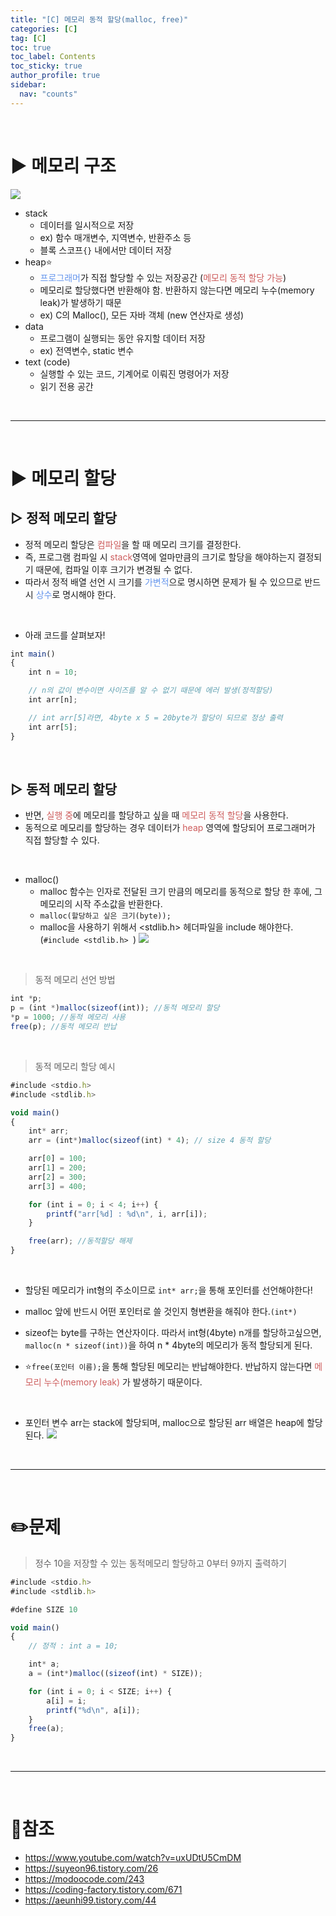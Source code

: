 ```yaml
---
title: "[C] 메모리 동적 할당(malloc, free)"
categories: [C]
tag: [C]
toc: true
toc_label: Contents
toc_sticky: true
author_profile: true
sidebar:
  nav: "counts"
---
```


<br>

# ▶ 메모리 구조

![](https://velog.velcdn.com/images/sieunpark/post/f87a3624-4871-463c-8b59-6813b66e3510/image.png)

- stack
  - 데이터를 일시적으로 저장
  - ex) 함수 매개변수, 지역변수, 반환주소 등
  - 블록 스코프`{}` 내에서만 데이터 저장
- heap⭐
  - <span style="color:CornflowerBlue">프로그래머</span>가 직접 할당할 수 있는 저장공간 (<span style="color:indianred">메모리 동적 할당 가능</span>)
  - 메모리로 할당했다면 반환해야 함. 반환하지 않는다면 메모리 누수(memory leak)가 발생하기 때문
  - ex) C의 Malloc(), 모든 자바 객체 (new 연산자로 생성)
- data
  - 프로그램이 실행되는 동안 유지할 데이터 저장
  - ex) 전역변수, static 변수
- text (code)
  - 실행할 수 있는 코드, 기계어로 이뤄진 명령어가 저장
  - 읽기 전용 공간

<br>

---

<br>

# ▶ 메모리 할당

## ▷ 정적 메모리 할당

- 정적 메모리 할당은 <span style="color:indianred">컴파일</span>을 할 때 메모리 크기를 결정한다.
- 즉, 프로그램 컴파일 시 <span style="color:indianred">stack</span>영역에 얼마만큼의 크기로 할당을 해야하는지 결정되기 때문에, 컴파일 이후 크기가 변경될 수 없다.
- 따라서 정적 배열 선언 시 크기를 <span style="color:CornflowerBlue">가변적</span>으로 명시하면 문제가 될 수 있으므로 반드시 <span style="color:CornflowerBlue">상수</span>로 명시해야 한다.

<br>

- 아래 코드를 살펴보자!<span style="color:CornflowerBlue">

```jsx
int main()
{
  	int n = 10;

    // n의 값이 변수이면 사이즈를 알 수 없기 때문에 에러 발생(정적할당)
    int arr[n];

    // int arr[5]라면, 4byte x 5 = 20byte가 할당이 되므로 정상 출력
    int arr[5];
}
```

<br>

## ▷ 동적 메모리 할당

- 반면, <span style="color:indianred">실행 중</span>에 메모리를 할당하고 싶을 때 <span style="color:indianred">메모리 동적 할당</span>을 사용한다.
- 동적으로 메모리를 할당하는 경우 데이터가<span style="color:indianred"> heap</span> 영역에 할당되어 프로그래머가 직접 할당할 수 있다.

<br>

- malloc()
  - malloc 함수는 인자로 전달된 크기 만큼의 메모리를 동적으로 할당 한 후에, 그 메모리의 시작 주소값을 반환한다.
  - `malloc(할당하고 싶은 크기(byte));`
  - malloc을 사용하기 위해서 <stdlib.h> 헤더파일을 include 해야한다. (`#include <stdlib.h>
`)
    ![](https://velog.velcdn.com/images/sieunpark/post/7b13982f-8382-4e18-9ea3-f6b9ee4c5b67/image.jpg)

<br>

> 동적 메모리 선언 방법

```jsx
int *p;
p = (int *)malloc(sizeof(int)); //동적 메모리 할당
*p = 1000; //동적 메모리 사용
free(p); //동적 메모리 반납
```

<br>

> 동적 메모리 할당 예시

```jsx
#include <stdio.h>
#include <stdlib.h>

void main()
{
    int* arr;
    arr = (int*)malloc(sizeof(int) * 4); // size 4 동적 할당

    arr[0] = 100;
    arr[1] = 200;
    arr[2] = 300;
    arr[3] = 400;

    for (int i = 0; i < 4; i++) {
        printf("arr[%d] : %d\n", i, arr[i]);
    }

    free(arr); //동적할당 해제
}
```

<br>

- 할당된 메모리가 int형의 주소이므로 `int* arr;`을 통해 포인터를 선언해야한다!

- malloc 앞에 반드시 어떤 포인터로 쓸 것인지 형변환을 해줘야 한다.`(int*)`
- sizeof는 byte를 구하는 연산자이다.
  따라서 int형(4byte) n개를 할당하고싶으면, `malloc(n * sizeof(int))`을 하여 n \* 4byte의 메모리가 동적 할당되게 된다.
- ⭐`free(포인터 이름);`을 통해 할당된 메모리는 반납해야한다. 반납하지 않는다면 <span style="color:indianred">메모리 누수(memory leak)</span> 가 발생하기 때문이다.

<br>

- 포인터 변수 arr는 stack에 할당되며, malloc으로 할당된 arr 배열은 heap에 할당된다.
  ![](https://velog.velcdn.com/images/sieunpark/post/8bf27d13-f685-4b52-bc89-82eb20e052c3/image.jpg)

<br>

---

<br>

# ✏️문제

> 정수 10을 저장할 수 있는 동적메모리 할당하고 0부터 9까지 출력하기

```jsx
#include <stdio.h>
#include <stdlib.h>

#define SIZE 10

void main()
{
	// 정적 : int a = 10;

	int* a;
	a = (int*)malloc((sizeof(int) * SIZE));

	for (int i = 0; i < SIZE; i++) {
		a[i] = i;
		printf("%d\n", a[i]);
	}
	free(a);
}
```

<br>

---

<br>

# 📎참조

- https://www.youtube.com/watch?v=uxUDtU5CmDM
- https://suyeon96.tistory.com/26
- https://modoocode.com/243
- https://coding-factory.tistory.com/671
- https://aeunhi99.tistory.com/44
